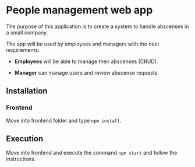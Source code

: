 # People management web app

The purpose of this application is to create a system to handle abscenses in a small company.

The app will be used by employees and managers with the next requirements:

* **Employees** will be able to manage their abscenses (CRUD).

* **Manager** can manage users and review abscense requests.

## Installation
### Frontend
Move into frontend folder and type `npm install`.
## Execution
Move into frontend and execute the command `npm start` and follow the instructions.